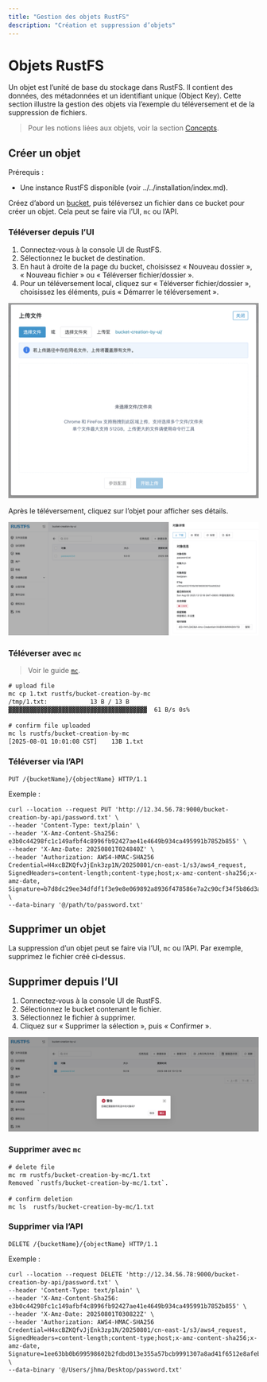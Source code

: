 ```yaml
---
title: "Gestion des objets RustFS"
description: "Création et suppression d’objets"
---
```


# Objets RustFS

Un objet est l’unité de base du stockage dans RustFS. Il contient des données, des métadonnées et un identifiant unique (Object Key). Cette section illustre la gestion des objets via l’exemple du téléversement et de la suppression de fichiers.

> Pour les notions liées aux objets, voir la section [Concepts](../../concepts/glossary.md).

## Créer un objet

Prérequis :

- Une instance RustFS disponible (voir ../../installation/index.md).

Créez d’abord un [bucket](bucket-create-and-delete.md), puis téléversez un fichier dans ce bucket pour créer un objet. Cela peut se faire via l’UI, `mc` ou l’API.

### Téléverser depuis l’UI

1. Connectez‑vous à la console UI de RustFS.
1. Sélectionnez le bucket de destination.
1. En haut à droite de la page du bucket, choisissez « Nouveau dossier », « Nouveau fichier » ou « Téléverser fichier/dossier ».
1. Pour un téléversement local, cliquez sur « Téléverser fichier/dossier », choisissez les éléments, puis « Démarrer le téléversement ».

![object creation from ui](images/upload_file_from_ui.png)

Après le téléversement, cliquez sur l’objet pour afficher ses détails.

![object details info](images/object_details_info.png)

### Téléverser avec `mc`

> Voir le guide [`mc`](../mc.md).

```
# upload file
mc cp 1.txt rustfs/bucket-creation-by-mc
/tmp/1.txt:            13 B / 13 B  ▓▓▓▓▓▓▓▓▓▓▓▓▓▓▓▓▓▓▓▓▓▓▓▓▓▓▓▓▓▓▓▓▓▓▓▓▓▓▓  61 B/s 0s%

# confirm file uploaded
mc ls rustfs/bucket-creation-by-mc
[2025-08-01 10:01:08 CST]    13B 1.txt
```

### Téléverser via l’API

```
PUT /{bucketName}/{objectName} HTTP/1.1
```

Exemple :

```
curl --location --request PUT 'http://12.34.56.78:9000/bucket-creation-by-api/password.txt' \
--header 'Content-Type: text/plain' \
--header 'X-Amz-Content-Sha256: e3b0c44298fc1c149afbf4c8996fb92427ae41e4649b934ca495991b7852b855' \
--header 'X-Amz-Date: 20250801T024840Z' \
--header 'Authorization: AWS4-HMAC-SHA256 Credential=H4xcBZKQfvJjEnk3zp1N/20250801/cn-east-1/s3/aws4_request, SignedHeaders=content-length;content-type;host;x-amz-content-sha256;x-amz-date, Signature=b7d8dc29ee34dfdf1f3e9e8e069892a8936f478586e7a2c90cf34f5b86d3a2dc' \
--data-binary '@/path/to/password.txt'
```

## Supprimer un objet

La suppression d’un objet peut se faire via l’UI, `mc` ou l’API. Par exemple, supprimez le fichier créé ci‑dessus.

## Supprimer depuis l’UI

1. Connectez‑vous à la console UI de RustFS.
1. Sélectionnez le bucket contenant le fichier.
1. Sélectionnez le fichier à supprimer.
1. Cliquez sur « Supprimer la sélection », puis « Confirmer ».

![object deletion from ui](images/delete_file_from_ui.png)

### Supprimer avec `mc`

```
# delete file
mc rm rustfs/bucket-creation-by-mc/1.txt
Removed `rustfs/bucket-creation-by-mc/1.txt`.

# confirm deletion
mc ls  rustfs/bucket-creation-by-mc/1.txt
```

### Supprimer via l’API

```
DELETE /{bucketName}/{objectName} HTTP/1.1
```

Exemple :

```
curl --location --request DELETE 'http://12.34.56.78:9000/bucket-creation-by-api/password.txt' \
--header 'Content-Type: text/plain' \
--header 'X-Amz-Content-Sha256: e3b0c44298fc1c149afbf4c8996fb92427ae41e4649b934ca495991b7852b855' \
--header 'X-Amz-Date: 20250801T030822Z' \
--header 'Authorization: AWS4-HMAC-SHA256 Credential=H4xcBZKQfvJjEnk3zp1N/20250801/cn-east-1/s3/aws4_request, SignedHeaders=content-length;content-type;host;x-amz-content-sha256;x-amz-date, Signature=1ee63bb0b699598602b2fdbd013e355a57bcb9991307a8ad41f6512e8afebf3a' \
--data-binary '@/Users/jhma/Desktop/password.txt'
```